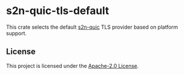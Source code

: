 # s2n-quic-tls-default

This crate selects the default [s2n-quic](https://github.com/aws/s2n-quic) TLS provider based on platform support.

## License

This project is licensed under the [Apache-2.0 License][license-url].

[license-badge]: https://img.shields.io/badge/license-apache-blue.svg
[license-url]: https://aws.amazon.com/apache-2-0/
